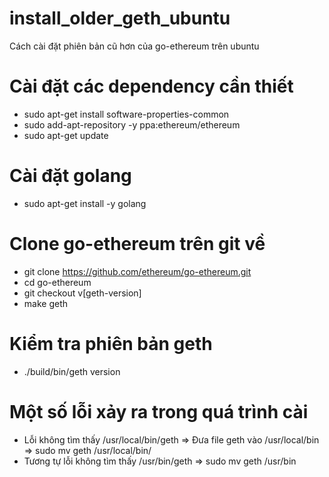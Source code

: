 # install_older_geth_ubuntu
Cách cài đặt phiên bản cũ hơn của go-ethereum trên ubuntu
# Cài đặt các dependency cần thiết
  - sudo apt-get install software-properties-common
  - sudo add-apt-repository -y ppa:ethereum/ethereum
  - sudo apt-get update
# Cài đặt golang
  - sudo apt-get install -y golang
# Clone go-ethereum trên git về
  - git clone https://github.com/ethereum/go-ethereum.git
  - cd go-ethereum
  - git checkout v[geth-version]
  - make geth
# Kiểm tra phiên bản geth
  - ./build/bin/geth version

# Một số lỗi xảy ra trong quá trình cài
  + Lỗi không tìm thấy /usr/local/bin/geth
    => Đưa file geth vào /usr/local/bin
    => sudo mv geth /usr/local/bin/
  + Tương tự lỗi không tìm thấy /usr/bin/geth
    => sudo mv geth /usr/bin
